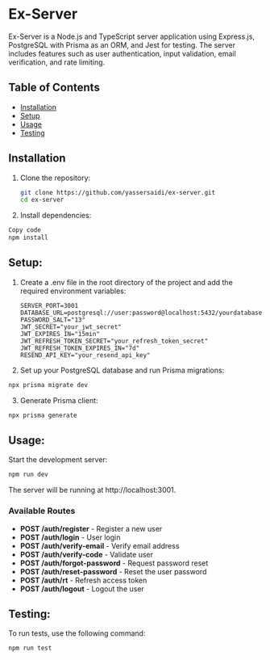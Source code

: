 # Ex-Server

Ex-Server is a Node.js and TypeScript server application using Express.js, PostgreSQL with Prisma as an ORM, and Jest for testing. The server includes features such as user authentication, input validation, email verification, and rate limiting.

## Table of Contents

- [Installation](#installation)
- [Setup](#setup)
- [Usage](#usage)
- [Testing](#testing)

## Installation

1. Clone the repository:

   ```bash
   git clone https://github.com/yassersaidi/ex-server.git
   cd ex-server
   ```

2. Install dependencies:

```bash
Copy code
npm install
```
## Setup:
 1. Create a .env file in the root directory of the project and add the required environment variables:
    ```env
    SERVER_PORT=3001
    DATABASE_URL=postgresql://user:password@localhost:5432/yourdatabase
    PASSWORD_SALT="13"
    JWT_SECRET="your_jwt_secret"
    JWT_EXPIRES_IN="15min"
    JWT_REFRESH_TOKEN_SECRET="your_refresh_token_secret"
    JWT_REFRESH_TOKEN_EXPIRES_IN="7d"
    RESEND_API_KEY="your_resend_api_key"
    ```

2. Set up your PostgreSQL database and run Prisma migrations:

```bash
npx prisma migrate dev
```
3. Generate Prisma client:
```bash
npx prisma generate
```
## Usage:
Start the development server:
```bash
npm run dev
```
The server will be running at http://localhost:3001.

### Available Routes
* **POST /auth/register** - Register a new user
* **POST /auth/login** - User login
* **POST /auth/verify-email** - Verify email address
* **POST /auth/verify-code** - Validate user
* **POST /auth/forgot-password** - Request password reset
* **POST /auth/reset-password** - Reset the user password
* **POST /auth/rt** - Refresh access token
* **POST /auth/logout** - Logout the user


## Testing:
To run tests, use the following command:
```bash
npm run test
```



